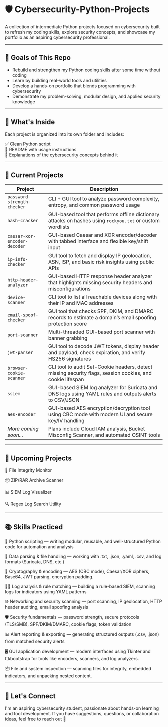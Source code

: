 # 🛡️ Cybersecurity-Python-Projects

A collection of intermediate Python projects focused on cybersecurity built to refresh my coding skills, explore security concepts, and showcase my portfolio as an aspiring cybersecurity professional.

---

## 🎯 Goals of This Repo

- Rebuild and strengthen my Python coding skills after some time without coding
- Learn by building real-world tools and utilities  
- Develop a hands-on portfolio that blends programming with cybersecurity  
- Demonstrate my problem-solving, modular design, and applied security knowledge  

---

## 📂 What's Inside

Each project is organized into its own folder and includes:

✅ Clean Python script  
📘 README with usage instructions  
🧠 Explanations of the cybersecurity concepts behind it

---

## 🧰 Current Projects

| Project                      | Description                                                                                               |
| --------------------------- | ---------------------------------------------------------------------------------------------------------  |
| `password-strength-checker`  | CLI + GUI tool to analyze password complexity, entropy, and common password usage                         |
| `hash-cracker`               | GUI-based tool that performs offline dictionary attacks on hashes using `rockyou.txt` or custom wordlists |
| `caesar-xor-encoder-decoder` | GUI-based Caesar and XOR encoder/decoder with tabbed interface and flexible key/shift input               |
| `ip-info-checker`            | GUI tool to fetch and display IP geolocation, ASN, ISP, and basic risk insights using public APIs         |
| `http-header-analyzer`       | GUI-based HTTP response header analyzer that highlights missing security headers and misconfigurations    |
| `device-scanner`             | CLI tool to list all reachable devices along with their IP and MAC addresses                              |
| `email-spoof-checker`        | GUI tool that checks SPF, DKIM, and DMARC records to estimate a domain’s email spoofing protection score  |
| `port-scanner`               | Multi-threaded GUI-based port scanner with banner grabbing                                                |
| `jwt-parser`                 | GUI tool to decode JWT tokens, display header and payload, check expiration, and verify HS256 signatures  |
| `browser-cookie-scanner`     | CLI tool to audit Set-Cookie headers, detect missing security flags, session cookies, and cookie lifespan |
| `ssiem`                      | GUI-based SIEM log analyzer for Suricata and DNS logs using YAML rules and outputs alerts to CSV/JSON     |
| `aes-encoder`                | GUI-based AES encryption/decryption tool using CBC mode with modern UI and secure key/IV handling         |
| *More coming soon...*        | Plans include Cloud IAM analysis, Bucket Misconfig Scanner, and automated OSINT tools                     |

---

## 🧭 Upcoming Projects

📁 File Integrity Monitor

📦 ZIP/RAR Archive Scanner

📊 SIEM Log Visualizer

🔍 Regex Log Search Utility

---

## 📚 Skills Practiced

🐍 Python scripting — writing modular, reusable, and well-structured Python code for automation and analysis

📁 Data parsing & file handling — working with .txt, .json, .yaml, .csv, and log formats (Suricata, DNS, etc.)

🔐 Cryptography & encoding — AES (CBC mode), Caesar/XOR ciphers, Base64, JWT parsing, encryption padding.

🕵️‍♂️ Log analysis & rule matching — building a rule-based SIEM, scanning logs for indicators using YAML patterns

🌐 Networking and security scanning — port scanning, IP geolocation, HTTP header auditing, email spoofing analysis

🛡️ Security fundamentals — password strength, secure protocols (TLS/SMB), SPF/DKIM/DMARC, cookie flags, token validation

📊 Alert reporting & exporting — generating structured outputs (.csv, .json) from matched security alerts

🖥️ GUI application development — modern interfaces using Tkinter and ttkbootstrap for tools like encoders, scanners, and log analyzers.

📦 File and system inspection — scanning files for integrity, embedded indicators, and unpacking nested content.

---

## 🚀 Let's Connect

I'm an aspiring cybersecurity student, passionate about hands-on learning and tool development. 
If you have suggestions, questions, or collaboration ideas, feel free to reach out 🤙
